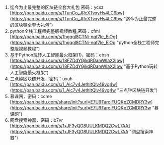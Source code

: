 1. 迄今为止最完整的区块链全套大礼包 密码：ycsz<br>[https://pan.baidu.com/s/1TunCo_JRcXTvxyHs4LC9bw](https://pan.baidu.com/s/1TunCo_JRcXTvxyHs4LC9bw "迄今为止最完整的区块链全套大礼包")
2. python全栈工程师完整版视频教程,密码：cfml<br>[https://pan.baidu.com/s/1hgqql8CTNi-nqf7le_EiOg](https://pan.baidu.com/s/1hgqql8CTNi-nqf7le_EiOg "python全栈工程师完整版视频教程")
3. 基于Python玩转人工智能最火框架(1)，密码：ebsh<br>[https://pan.baidu.com/s/18FZDdYGjkdRDamWlaX2jbw](https://pan.baidu.com/s/18FZDdYGjkdRDamWlaX2jbw "基于Python玩转人工智能最火框架")
4. 三点钟区块链开发，密码：uxuh<br>[https://pan.baidu.com/s/1_Aic7v4JethItQlv49vg4w](https://pan.baidu.com/s/1_Aic7v4JethItQlv49vg4w "三点钟区块链开发")
5. 慕课网，密码：ccme<br>[https://pan.baidu.com/share/init?surl=E7U9TarolFUQKpZCMDRY3w](https://pan.baidu.com/share/init?surl=E7U9TarolFUQKpZCMDRY3w "慕课网")
6. 网盘搜索神器，密码：b7vr<br>[https://pan.baidu.com/s/1xJF3yQO8UULKMDQ2CwL7AA](https://pan.baidu.com/s/1xJF3yQO8UULKMDQ2CwL7AA "网盘搜索神器")